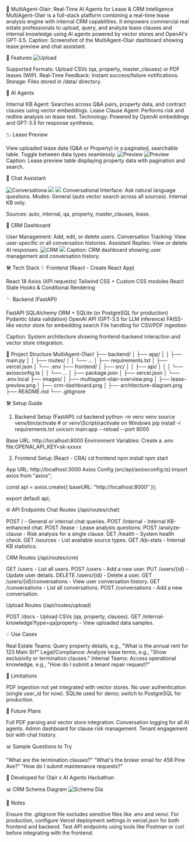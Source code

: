 🧱 MultiAgent-Olair: Real-Time AI Agents for Lease & CRM Intelligence
MultiAgent-Olair is a full-stack platform combining a real-time lease analysis engine with internal CRM capabilities. It empowers commercial real estate professionals to upload, query, and analyze lease clauses and internal knowledge using AI agents powered by vector stores and OpenAI's GPT-3.5.
Caption: Screenshot of the MultiAgent-Olair dashboard showing lease preview and chat assistant.

🚀 Features
![Upload](images/upload.png)

Supported Formats: Upload CSVs (qa, property, master_clauses) or PDF leases (WIP).
Real-Time Feedback: Instant success/failure notifications.
Storage: Files stored in /data/ directory.

🤖 AI Agents

Internal KB Agent: Searches across Q&A pairs, property data, and contract clauses using vector embeddings.
Lease Clause Agent: Performs risk and redline analysis on lease text.
Technology: Powered by OpenAI embeddings and GPT-3.5 for response synthesis.

📉 Lease Preview

View uploaded lease data (Q&A or Property) in a paginated, searchable table.
Toggle between data types seamlessly.
![Preview](images/leaseprev1.png)
![Preview](images/leaseprev2.png)
Caption: Lease preview table displaying property data with pagination and search.

📢 Chat Assistant

![Conversationa](images/AIchat.png)
![](images/AIchat2.png)
![](images/AIchat3.png)
Conversational Interface: Ask natural language questions.
Modes:
General (auto vector search across all sources).
Internal KB only.


Sources: auto, internal, qa, property, master_clauses, lease.

👥 CRM Dashboard

User Management: Add, edit, or delete users.
Conversation Tracking: View user-specific or all conversation histories.
Assistant Replies: View or delete AI responses.
![CRM](images/crm.png)
![](images/crm_conv.png)
Caption: CRM dashboard showing user management and conversation history.

🛠️ Tech Stack
✨ Frontend (React - Create React App)

React 18
Axios (API requests)
Tailwind CSS + Custom CSS modules
React State Hooks & Conditional Rendering

🪡 Backend (FastAPI)

FastAPI
SQLAlchemy ORM + SQLite (or PostgreSQL for production)
Pydantic (data validation)
OpenAI API (GPT-3.5 for LLM inference)
FAISS-like vector store for embedding search
File handling for CSV/PDF ingestion

Caption: System architecture showing frontend-backend interaction and vector store integration.

📂 Project Structure
MultiAgent-Olair/
├── backend/
│   ├── app/
│   │   ├── main.py
│   │   ├── routes/
│   │   └── ...
│   ├── requirements.txt
│   ├── vercel.json
│   └── .env
├── frontend/
│   ├── src/
│   │   ├── api/
│   │   │   └── axiosconfig.ts
│   │   └── ...
│   ├── package.json
│   ├── vercel.json
│   └── .env.local
├── images/
│   ├── multiagent-olair-overview.png
│   ├── lease-preview.png
│   ├── crm-dashboard.png
│   ├── architecture-diagram.png
├── README.md
└── .gitignore


🛠️ Setup Guide
1. Backend Setup (FastAPI)
cd backend
python -m venv venv
source venv/bin/activate  # or venv\Scripts\activate on Windows
pip install -r requirements.txt
uvicorn main:app --reload --port 8000


Base URL: http://localhost:8000
Environment Variables: Create a .env file:OPENAI_API_KEY=sk-xxxxx



2. Frontend Setup (React - CRA)
cd frontend
npm install
npm start


App URL: http://localhost:3000
Axios Config (src/api/axiosconfig.ts):import axios from "axios";

const api = axios.create({
  baseURL: "http://localhost:8000"
});

export default api;




🌐 API Endpoints
Chat Routes (/api/routes/chat)

POST / - General or internal chat queries.
POST /internal - Internal KB-enhanced chat.
POST /lease - Lease analysis questions.
POST /analyze-clause - Risk analysis for a single clause.
GET /health - System health check.
GET /sources - List available source types.
GET /kb-stats - Internal KB statistics.

CRM Routes (/api/routes/crm)

GET /users - List all users.
POST /users - Add a new user.
PUT /users/{id} - Update user details.
DELETE /users/{id} - Delete a user.
GET /users/{id}/conversations - View user conversation history.
GET /conversations - List all conversations.
POST /conversations - Add a new conversation.

Upload Routes (/api/routes/upload)

POST /docs - Upload CSVs (qa, property, clauses).
GET /internal-knowledge?type=qa|property - View uploaded data samples.


💡 Use Cases

Real Estate Teams: Query property details, e.g., "What is the annual rent for 123 Main St?"
Legal/Compliance: Analyze lease terms, e.g., "Show exclusivity or termination clauses."
Internal Teams: Access operational knowledge, e.g., "How do I submit a tenant repair request?"


🚫 Limitations

PDF ingestion not yet integrated with vector stores.
No user authentication (single user_id for now).
SQLite used for demo; switch to PostgreSQL for production.


🚀 Future Plans

 Full PDF parsing and vector store integration.
 Conversation logging for all AI agents.
 Admin dashboard for clause risk management.
 Tenant engagement bot with chat history.


📊 Sample Questions to Try

"What are the termination clauses?"
"What's the broker email for 456 Pine Ave?"
"How do I submit maintenance requests?"


📅 Developed for
Olair x AI Agents Hackathon

📊 CRM Schema Diagram
![Schema Dia](images/mermaid-diagram.svg)

📝 Notes

Ensure the .gitignore file excludes sensitive files like .env and venv/.
For production, configure Vercel deployment settings in vercel.json for both frontend and backend.
Test API endpoints using tools like Postman or curl before integrating with the frontend.